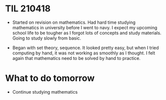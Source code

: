 # TIL 210418
- Started on revision on mathematics. Had hard time studying mathematics in university before I went to navy. I expect my upcoming school life to be tougher as I forgot
lots of concepts and study materials. Going to study slowly from basic.

- Began with set theory, sequence. It looked pretty easy, but when I tried computing by hand, it was not working as smoothly as I thought. I felt again that mathematics
need to be solved by hand to practice.

# What to do tomorrow
- Continue studying mathematics
